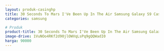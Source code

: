 ```yaml
---
layout: produk-casinghp
title: 30 Seconds To Mars I'Ve Been Up In The Air Samsung Galaxy S9 Case
categories: samsung

# Produk
product-title: 30 Seconds To Mars I'Ve Been Up In The Air Samsung Galaxy S9 Case
image-drive: 1VuNOo4RKf2d90jlOWVqLsPq9gQQWadI0
harga: 90000
---
```

